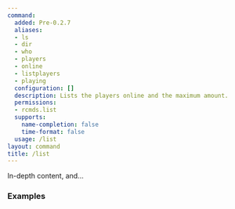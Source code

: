 ```yaml
---
command:
  added: Pre-0.2.7
  aliases:
  - ls
  - dir
  - who
  - players
  - online
  - listplayers
  - playing
  configuration: []
  description: Lists the players online and the maximum amount.
  permissions:
  - rcmds.list
  supports:
    name-completion: false
    time-format: false
  usage: /list
layout: command
title: /list
---
```


In-depth content, and...

### Examples



